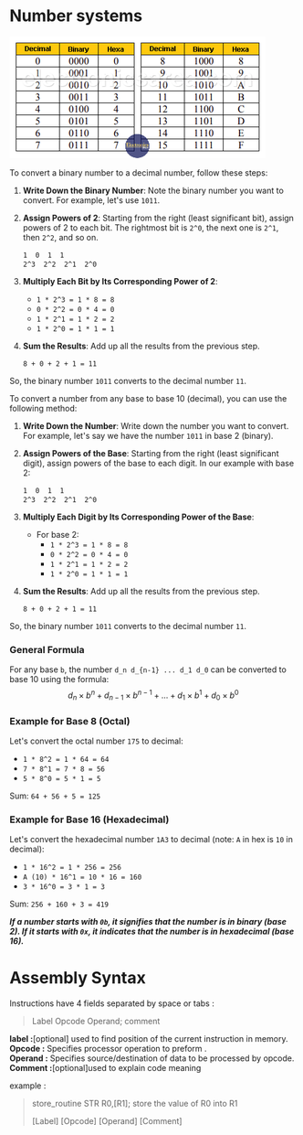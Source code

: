 # Number systems
![decimal-binary-hexadecimal-table](../Assets/Photos/decimal-binary-hexadecimal-table-2.png "decimal-binary-hexadecimal-table")

To convert a binary number to a decimal number, follow these steps:

1. **Write Down the Binary Number**: Note the binary number you want to convert. For example, let's use `1011`.

2. **Assign Powers of 2**: Starting from the right (least significant bit), assign powers of 2 to each bit. The rightmost bit is `2^0`, the next one is `2^1`, then `2^2`, and so on.
   ```
   1  0  1  1
   2^3  2^2  2^1  2^0
   ```

3. **Multiply Each Bit by Its Corresponding Power of 2**:
   - `1 * 2^3 = 1 * 8 = 8`
   - `0 * 2^2 = 0 * 4 = 0`
   - `1 * 2^1 = 1 * 2 = 2`
   - `1 * 2^0 = 1 * 1 = 1`

4. **Sum the Results**: Add up all the results from the previous step.
   ```
   8 + 0 + 2 + 1 = 11
   ```

So, the binary number `1011` converts to the decimal number `11`.


To convert a number from any base to base 10 (decimal), you can use the following method:

1. **Write Down the Number**: Write down the number you want to convert. For example, let's say we have the number `1011` in base 2 (binary).

2. **Assign Powers of the Base**: Starting from the right (least significant digit), assign powers of the base to each digit. In our example with base 2:
   ```
   1  0  1  1
   2^3  2^2  2^1  2^0
   ```

3. **Multiply Each Digit by Its Corresponding Power of the Base**: 
   - For base 2:
     - `1 * 2^3 = 1 * 8 = 8`
     - `0 * 2^2 = 0 * 4 = 0`
     - `1 * 2^1 = 1 * 2 = 2`
     - `1 * 2^0 = 1 * 1 = 1`
   
4. **Sum the Results**: Add up all the results from the previous step.
   ```
   8 + 0 + 2 + 1 = 11
   ```

So, the binary number `1011` converts to the decimal number `11`.




### General Formula
For any base `b`, the number `d_n d_{n-1} ... d_1 d_0` can be converted to base 10 using the formula:
$$
d_n \times b^n + d_{n-1} \times b^{n-1} + ... + d_1 \times b^1 + d_0 \times b^0
$$

### Example for Base 8 (Octal)
Let's convert the octal number `175` to decimal:
   - `1 * 8^2 = 1 * 64 = 64`
   - `7 * 8^1 = 7 * 8 = 56`
   - `5 * 8^0 = 5 * 1 = 5`
   
   Sum: `64 + 56 + 5 = 125`

### Example for Base 16 (Hexadecimal)
Let's convert the hexadecimal number `1A3` to decimal (note: `A` in hex is `10` in decimal):
   - `1 * 16^2 = 1 * 256 = 256`
   - `A (10) * 16^1 = 10 * 16 = 160`
   - `3 * 16^0 = 3 * 1 = 3`
   
   Sum: `256 + 160 + 3 = 419`


***If a number starts with `0b`, it signifies that the number is in binary (base 2). If it starts with `0x`, it indicates that the number is in hexadecimal (base 16).***


# Assembly Syntax

Instructions have 4 fields separated by space or tabs :

> Label     Opcode      Operand;    comment

**label :**[optional] used to find position of the current instruction in memory.  
**Opcode :** Specifies processor operation to preform .  
**Operand :** Specifies source/destination of data to be processed by opcode.
**Comment :**[optional]used to explain code meaning


example : 
> store_routine     STR     R0,[R1];    store the value of R0 into R1
>
>   [Label]       [Opcode] [Operand]           [Comment]

